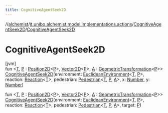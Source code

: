 ```yaml
---
title: CognitiveAgentSeek2D
---
```

//[alchemist](../../../index.html)/[it.unibo.alchemist.model.implementations.actions](../index.html)/[CognitiveAgentSeek2D](index.html)/[CognitiveAgentSeek2D](-cognitive-agent-seek2-d.html)



# CognitiveAgentSeek2D



[jvm]\
fun <[T](index.html), [P](index.html) : [Position2D](../../it.unibo.alchemist.model.interfaces/-position2-d/index.html)<[P](index.html)>, [Vector2D](../../it.unibo.alchemist.model.interfaces.geometry/-vector2-d/index.html)<[P](index.html)>, [A](index.html) : [GeometricTransformation](../../it.unibo.alchemist.model.interfaces.geometry/-geometric-transformation/index.html)<[P](index.html)>> [CognitiveAgentSeek2D](-cognitive-agent-seek2-d.html)(environment: [EuclideanEnvironment](../../it.unibo.alchemist.model.interfaces/-euclidean-environment/index.html)<[T](index.html), [P](index.html)>, reaction: [Reaction](../../it.unibo.alchemist.model.interfaces/-reaction/index.html)<[T](index.html)>, pedestrian: [Pedestrian](../../it.unibo.alchemist.model.interfaces/-pedestrian/index.html)<[T](index.html), [P](index.html), [A](index.html)>, x: [Number](https://kotlinlang.org/api/latest/jvm/stdlib/kotlin/-number/index.html), y: [Number](https://kotlinlang.org/api/latest/jvm/stdlib/kotlin/-number/index.html))

fun <[T](index.html), [P](index.html) : [Position2D](../../it.unibo.alchemist.model.interfaces/-position2-d/index.html)<[P](index.html)>, [Vector2D](../../it.unibo.alchemist.model.interfaces.geometry/-vector2-d/index.html)<[P](index.html)>, [A](index.html) : [GeometricTransformation](../../it.unibo.alchemist.model.interfaces.geometry/-geometric-transformation/index.html)<[P](index.html)>> [CognitiveAgentSeek2D](-cognitive-agent-seek2-d.html)(environment: [EuclideanEnvironment](../../it.unibo.alchemist.model.interfaces/-euclidean-environment/index.html)<[T](index.html), [P](index.html)>, reaction: [Reaction](../../it.unibo.alchemist.model.interfaces/-reaction/index.html)<[T](index.html)>, pedestrian: [Pedestrian](../../it.unibo.alchemist.model.interfaces/-pedestrian/index.html)<[T](index.html), [P](index.html), [A](index.html)>, target: [P](index.html))




